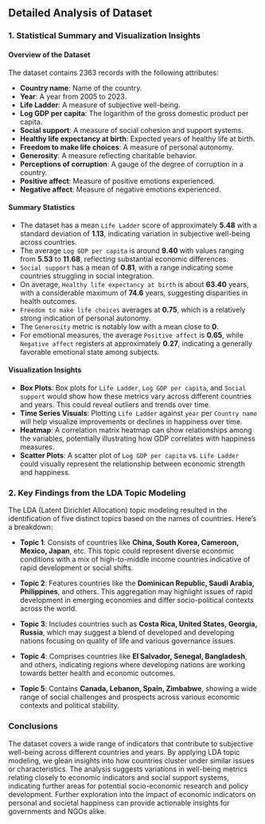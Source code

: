 ## Detailed Analysis of Dataset

### 1. Statistical Summary and Visualization Insights

#### Overview of the Dataset
The dataset contains 2363 records with the following attributes:
- **Country name**: Name of the country.
- **Year**: A year from 2005 to 2023.
- **Life Ladder**: A measure of subjective well-being.
- **Log GDP per capita**: The logarithm of the gross domestic product per capita.
- **Social support**: A measure of social cohesion and support systems.
- **Healthy life expectancy at birth**: Expected years of healthy life at birth.
- **Freedom to make life choices**: A measure of personal autonomy.
- **Generosity**: A measure reflecting charitable behavior.
- **Perceptions of corruption**: A gauge of the degree of corruption in a country.
- **Positive affect**: Measure of positive emotions experienced.
- **Negative affect**: Measure of negative emotions experienced.

#### Summary Statistics
- The dataset has a mean `Life Ladder` score of approximately **5.48** with a standard deviation of **1.13**, indicating variation in subjective well-being across countries.
- The average `Log GDP per capita` is around **9.40** with values ranging from **5.53** to **11.68**, reflecting substantial economic differences.
- `Social support` has a mean of **0.81**, with a range indicating some countries struggling in social integration.
- On average, `Healthy life expectancy at birth` is about **63.40** years, with a considerable maximum of **74.6** years, suggesting disparities in health outcomes.
- `Freedom to make life choices` averages at **0.75**, which is a relatively strong indication of personal autonomy.
- The `Generosity` metric is notably low with a mean close to **0**.
- For emotional measures, the average `Positive affect` is **0.65**, while `Negative affect` registers at approximately **0.27**, indicating a generally favorable emotional state among subjects.

#### Visualization Insights
- **Box Plots**: Box plots for `Life Ladder`, `Log GDP per capita`, and `Social support` would show how these metrics vary across different countries and years. This could reveal outliers and trends over time.
- **Time Series Visuals**: Plotting `Life Ladder` against `year` per `Country name` will help visualize improvements or declines in happiness over time.
- **Heatmap**: A correlation matrix heatmap can show relationships among the variables, potentially illustrating how GDP correlates with happiness measures.
- **Scatter Plots**: A scatter plot of `Log GDP per capita` vs. `Life Ladder` could visually represent the relationship between economic strength and happiness.

### 2. Key Findings from the LDA Topic Modeling

The LDA (Latent Dirichlet Allocation) topic modeling resulted in the identification of five distinct topics based on the names of countries. Here’s a breakdown:

- **Topic 1**: Consists of countries like **China, South Korea, Cameroon, Mexico, Japan**, etc. This topic could represent diverse economic conditions with a mix of high-to-middle income countries indicative of rapid development or social shifts.

- **Topic 2**: Features countries like the **Dominican Republic, Saudi Arabia, Philippines**, and others. This aggregation may highlight issues of rapid development in emerging economies and differ socio-political contexts across the world.

- **Topic 3**: Includes countries such as **Costa Rica, United States, Georgia, Russia**, which may suggest a blend of developed and developing nations focusing on quality of life and various governance issues.

- **Topic 4**: Comprises countries like **El Salvador, Senegal, Bangladesh**, and others, indicating regions where developing nations are working towards better health and economic outcomes.

- **Topic 5**: Contains **Canada, Lebanon, Spain, Zimbabwe**, showing a wide range of social challenges and prospects across various economic contexts and political stability.

### Conclusions
The dataset covers a wide range of indicators that contribute to subjective well-being across different countries and years. By applying LDA topic modeling, we glean insights into how countries cluster under similar issues or characteristics. The analysis suggests variations in well-being metrics relating closely to economic indicators and social support systems, indicating further areas for potential socio-economic research and policy development. Further exploration into the impact of economic indicators on personal and societal happiness can provide actionable insights for governments and NGOs alike.